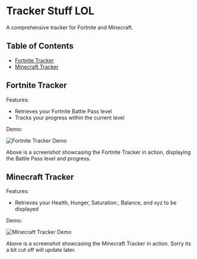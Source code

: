 # Tracker Stuff LOL

A comprehensive tracker for Fortnite and Minecraft.

## Table of Contents
- [Fortnite Tracker](#fortnite-tracker)
- [Minecraft Tracker](#minecraft-tracker)

## Fortnite Tracker
Features:
- Retrieves your Fortnite Battle Pass level
- Tracks your progress within the current level

Demo:


![Fortnite Tracker Demo](https://cdn.discordapp.com/attachments/1106854991945289758/1125719489871360060/image.png)


Above is a screenshot showcasing the Fortnite Tracker in action, displaying the Battle Pass level and progress.

## Minecraft Tracker
Features:
- Retrieves your Health, Hunger, Saturation:, Balance, and xyz to be displayed

Demo:


![Minecraft Tracker Demo](https://cdn.discordapp.com/attachments/1106854991945289758/1125749825493798952/image.png)


Above is a screenshot showcasing the Minecraft Tracker in action. Sorry its a bit cut off will update later.
